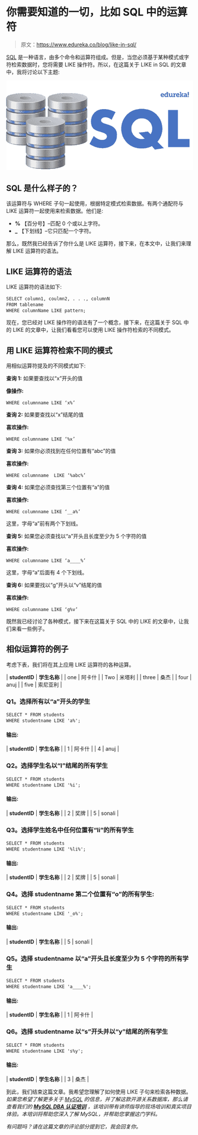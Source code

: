 # 你需要知道的一切，比如 SQL 中的运算符

> 原文：<https://www.edureka.co/blog/like-in-sql/>

[SQL](https://www.edureka.co/blog/sql-commands) 是一种语言，由多个命令和运算符组成。但是，当您必须基于某种模式或字符检索数据时，您将需要 LIKE 操作符。所以，在这篇关于 LIKE in SQL 的文章中，我将讨论以下主题:

![SQL - Like in SQL - Edureka](img/da752ce4512e8070f2ce0a64cdf669c5.png)

## **SQL 是什么样子的？**

该运算符与 WHERE 子句一起使用，根据特定模式检索数据。有两个通配符与 LIKE 运算符一起使用来检索数据。他们是:

*   **%** 【百分号】–匹配 0 个或以上字符。
*   **_** 【下划线】–它只匹配一个字符。

那么，既然我已经告诉了你什么是 LIKE 运算符，接下来，在本文中，让我们来理解 LIKE 运算符的语法。

## **LIKE 运算符的语法**

LIKE 运算符的语法如下:

```
SELECT column1, coulmn2, . . ., columnN
FROM tablename
WHERE columnName LIKE pattern;

```

现在，您已经对 LIKE 操作符的语法有了一个概念，接下来，在这篇关于 SQL 中的 LIKE 的文章中，让我们看看您可以使用 LIKE 操作符检索的不同模式。

## **用 LIKE 运算符检索不同的模式**

用相似运算符提及的不同模式如下:

**查询 1:** 如果要查找以“x”开头的值

**像操作:**

```
WHERE columnname LIKE ‘x%’

```

**查询 2:** 如果要查找以“x”结尾的值

**喜欢操作:**

```
WHERE columnname LIKE ‘%x’

```

**查询 3:** 如果你必须找到在任何位置有“abc”的值

**喜欢操作:**

```
WHERE columnname  LIKE ‘%abc%’

```

**查询 4:** 如果您必须查找第三个位置有“a”的值

**喜欢操作:**

```
WHERE columnname LIKE ‘__a%’

```

这里，字母“a”前有两个下划线。

**查询 5:** 如果您必须查找以“a”开头且长度至少为 5 个字符的值

**喜欢操作:**

```
WHERE columnname LIKE ‘a____%’

```

这里，字母“a”后面有 4 个下划线。

**查询 6:** 如果要找以“g”开头以“v”结尾的值

**喜欢操作:**

```
WHERE columnname LIKE ‘g%v’

```

既然我已经讨论了各种模式，接下来在这篇关于 SQL 中的 LIKE 的文章中，让我们来看一些例子。

## **相似运算符的例子**

考虑下表，我们将在其上应用 LIKE 运算符的各种运算。

| **studentID** | **学生名称** |
| one | 阿卡什 |
| Two | 米塔利 |
| three | 桑杰 |
| four | anuj |
| five | 索尼亚利 |

### **Q1。选择所有以“a”开头的学生**

```
SELECT * FROM students
WHERE studentname LIKE 'a%';

```

#### **输出:**

| **studentID** | **学生名称** |
| 1 | 阿卡什 |
| 4 | anuj |

### **Q2。选择学生名以“I”结尾的所有学生**

```
SELECT * FROM students
WHERE studentname LIKE '%i';

```

#### **输出:**

| **studentID** | **学生名称** |
| 2 | 奖牌 |
| 5 | sonali |

### **Q3。选择学生姓名中任何位置有“li”的所有学生**

```
SELECT * FROM students
WHERE studentname LIKE '%li%';

```

#### **输出:**

| **studentID** | **学生名称** |
| 2 | 奖牌 |
| 5 | sonali |

### **Q4。选择 studentname 第二个位置有“o”的所有学生:**

```
SELECT * FROM students
WHERE studentname LIKE '_o%';

```

#### **输出:**

| **studentID** | **学生名称** |
| 5 | sonali |

### **Q5。选择 studentname 以“a”开头且长度至少为 5 个字符的所有学生**

```
SELECT * FROM students
WHERE studentname LIKE 'a____%';

```

#### **输出:**

| **studentID** | **学生名称** |
| 1 | 阿卡什 |

### **Q6。选择 studentname 以“s”开头并以“y”结尾的所有学生**

```
SELECT * FROM students
WHERE studentname LIKE 's%y';

```

#### **输出:**

| **studentID** | **学生名称** |
| 3 | 桑杰 |

到此，我们结束这篇文章。我希望您理解了如何使用 LIKE 子句来检索各种数据。 *如果您希望了解更多关于 [MySQL](https://www.edureka.co/blog/what-is-mysql/) 的信息，并了解这款开源关系数据库，那么请查看我们的 **[MySQL DBA 认证培训](https://www.edureka.co/mysql-dba)** ，该培训带有讲师指导的现场培训和真实项目体验。本培训将帮助您深入了解 MySQL，并帮助您掌握这门学科。*

*有问题吗？请在这篇文章的评论部分提到它，我会回复你。*